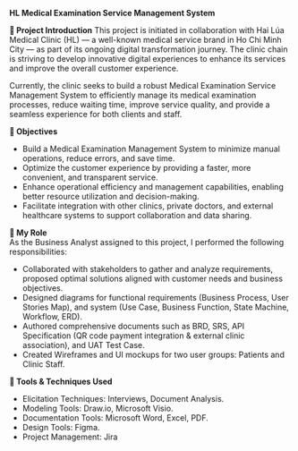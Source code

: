 **HL Medical Examination Service Management System** <br>

**📖 Project Introduction**
This project is initiated in collaboration with Hai Lúa Medical Clinic (HL) — a well-known medical service brand in Ho Chi Minh City — as part of its ongoing digital transformation journey. The clinic chain is striving to develop innovative digital experiences to enhance its services and improve the overall customer experience. <br>

Currently, the clinic seeks to build a robust Medical Examination Service Management System to efficiently manage its medical examination processes, reduce waiting time, improve service quality, and provide a seamless experience for both clients and staff.

**🎯 Objectives**
- Build a Medical Examination Management System to minimize manual operations, reduce errors, and save time.
- Optimize the customer experience by providing a faster, more convenient, and transparent service.
- Enhance operational efficiency and management capabilities, enabling better resource utilization and decision-making.
- Facilitate integration with other clinics, private doctors, and external healthcare systems to support collaboration and data sharing.

**👤 My Role** <br>
As the Business Analyst assigned to this project, I performed the following responsibilities:

- Collaborated with stakeholders to gather and analyze requirements, proposed optimal solutions aligned with customer needs and business objectives.
- Designed diagrams for functional requirements (Business Process, User Stories Map), and system (Use Case, Business Function, State Machine, Workflow, ERD).
- Authored comprehensive documents such as BRD, SRS, API Specification (QR code payment integration & external clinic association), and UAT Test Case.
- Created Wireframes and UI mockups for two user groups: Patients and Clinic Staff.

**🧰 Tools & Techniques Used**
- Elicitation Techniques: Interviews, Document Analysis.
- Modeling Tools: Draw.io, Microsoft Visio.
- Documentation Tools: Microsoft Word, Excel, PDF.
- Design Tools: Figma.
- Project Management: Jira


